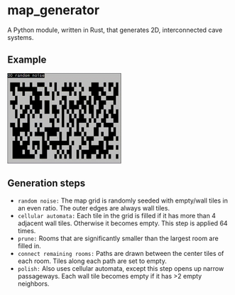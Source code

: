 # map_generator

A Python module, written in Rust, that generates 2D, interconnected cave systems.

## Example

<img src="./examples/example.gif" width="256">

## Generation steps

- `random noise:` The map grid is randomly seeded with empty/wall tiles in an even ratio. The outer edges are always wall tiles.
- `cellular automata:` Each tile in the grid is filled if it has more than 4 adjacent wall tiles. Otherwise it becomes empty. This step is applied 64 times.
- `prune:` Rooms that are significantly smaller than the largest room are filled in.
- `connect remaining rooms:` Paths are drawn between the center tiles of each room. Tiles along each path are set to empty.
- `polish:` Also uses cellular automata, except this step opens up narrow passageways. Each wall tile becomes empty if it has >2 empty neighbors.